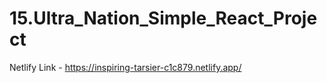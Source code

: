 # 15.Ultra_Nation_Simple_React_Project
Netlify Link - https://inspiring-tarsier-c1c879.netlify.app/
